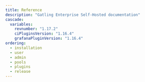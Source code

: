 ```yaml
---
title: Reference
description: "Gatling Enterprise Self-Hosted documentation"
cascade:
  variables:
    revnumber: "1.17.2"
    ciPluginsVersion: "1.16.4"
    grafanaPluginVersion: "1.16.4"
ordering:
  - installation
  - user
  - admin
  - pools
  - plugins
  - release
---
```

